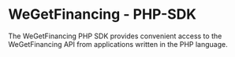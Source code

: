 # WeGetFinancing - PHP-SDK

The WeGetFinancing PHP SDK provides convenient access to the WeGetFinancing API from applications written in the PHP language.
